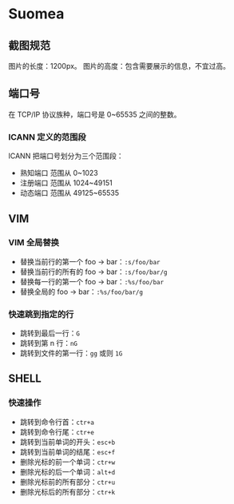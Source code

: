 # Suomea

## 截图规范
图片的长度：1200px。
图片的高度：包含需要展示的信息，不宜过高。

## 端口号
在 TCP/IP 协议族种，端口号是 0~65535 之间的整数。
### ICANN 定义的范围段
ICANN 把端口号划分为三个范围段：

- 熟知端口 范围从 0~1023
- 注册端口 范围从 1024~49151
- 动态端口 范围从 49125~65535

## VIM
### VIM 全局替换

- 替换当前行的第一个 foo -> bar：`:s/foo/bar`
- 替换当前行的所有的 foo -> bar：`:s/foo/bar/g`
- 替换每一行的第一个 foo -> bar：`:%s/foo/bar`
- 替换全局的 foo -> bar：`:%s/foo/bar/g`

### 快速跳到指定的行

- 跳转到最后一行：`G`
- 跳转到第 n 行：`nG`
- 跳转到文件的第一行：`gg` 或则 `1G`

## SHELL

### 快速操作

- 跳转到命令行首：`ctr+a`
- 跳转到命令行尾：`ctr+e`
- 跳转到当前单词的开头：`esc+b`
- 跳转到当前单词的结尾：`esc+f`
- 删除光标的前一个单词：`ctr+w`
- 删除光标的后一个单词：`alt+d`
- 删除光标前的所有部分：`ctr+u`
- 删除光标后的所有部分：`ctr+k`